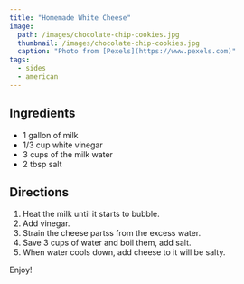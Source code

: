 ```yaml
---
title: "Homemade White Cheese"
image: 
  path: /images/chocolate-chip-cookies.jpg
  thumbnail: /images/chocolate-chip-cookies.jpg
  caption: "Photo from [Pexels](https://www.pexels.com)"
tags:
  - sides
  - american
---
```


## Ingredients

* 1 gallon of milk
* 1/3 cup white vinegar
* 3 cups of the milk water
* 2 tbsp salt

## Directions

1. Heat the milk until it starts to bubble.
2. Add vinegar.
3. Strain the cheese partss from the excess water. 
4. Save 3 cups of water and boil them, add salt. 
5. When water cools down, add cheese to it will be salty.

Enjoy!
